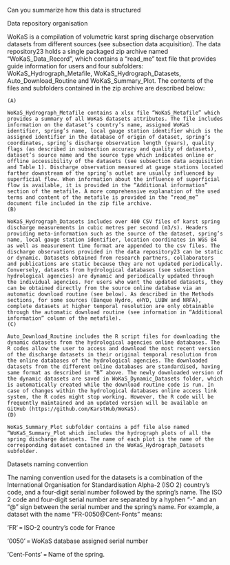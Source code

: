 Can you summarize how this data is structured

Data repository organisation

WoKaS is a compilation of volumetric karst spring discharge observation datasets from different sources (see subsection data acquisition). The data repository23 holds a single packaged zip archive named “WoKaS_Data_Record”, which contains a “read_me” text file that provides guide information for users and four subfolders: WoKaS_Hydrograph_Metafile, WoKaS_Hydrograph_Datasets, Auto_Download_Routine and WoKaS_Summary_Plot. The contents of the files and subfolders contained in the zip archive are described below:

    (A)

    WoKaS_Hydrograph_Metafile contains a xlsx file “WoKaS_Metafile” which provides a summary of all WoKaS datasets attributes. The file includes information on the dataset’s country’s name, assigned WoKaS identifier, spring’s name, local gauge station identifier which is the assigned identifier in the database of origin of dataset, spring’s coordinates, spring’s discharge observation length (years), quality flags (as described in subsection accuracy and quality of datasets), dataset’s source name and the source type which indicates online or offline accessibility of the datasets (see subsection data acquisition and Table 1). Discharge observation measured at gauge stations located farther downstream of the spring’s outlet are usually influenced by superficial flow. When information about the influence of superficial flow is available, it is provided in the “Additional information” section of the metafile. A more comprehensive explanation of the used terms and content of the metafile is provided in the “read_me” document file included in the zip file archive.
    (B)

    WoKaS_Hydrograph_Datasets includes over 400 CSV files of karst spring discharge measurements in cubic metres per second (m3/s). Headers providing meta-information such as the source of the dataset, spring’s name, local gauge station identifier, location coordinates in WGS 84 as well as measurement time format are appended to the csv files. The discharge observations provided in the data repository23 can be static or dynamic. Datasets obtained from research partners, collaborators and publications are static because they are not updated periodically. Conversely, datasets from hydrological databases (see subsection hydrological agencies) are dynamic and periodically updated through the individual agencies. For users who want the updated datasets, they can be obtained directly from the source online database via an automatic download routine (see below). As described in the Methods sections, for some sources (Banque Hydro, eHYD, LUBW and NRFA), complete datasets at higher temporal resolution are only obtainable through the automatic download routine (see information in “Additional information” column of the metafile).
    (C)

    Auto_Download_Routine includes the R script files for downloading the dynamic datasets from the hydrological agencies online databases. The R codes allow the user to access and download the most recent version of the discharge datasets in their original temporal resolution from the online databases of the hydrological agencies. The downloaded datasets from the different online databases are standardised, having same format as described in “B” above. The newly downloaded version of the dynamic datasets are saved in WoKaS_Dynamic_Datasets folder, which is automatically created while the download routine code is run. In case of changes within the hydrological databases online access link system, the R codes might stop working. However, the R code will be frequently maintained and an updated version will be available on GitHub (https://github.com/KarstHub/WoKaS).
    (D)

    WoKaS_Summary_Plot subfolder contains a pdf file also named “WoKaS_Summary_Plot which includes the hydrograph plots of all the spring discharge datasets. The name of each plot is the name of the corresponding dataset contained in the WoKaS_Hydrograph_Datasets subfolder.

Datasets naming convention

The naming convention used for the datasets is a combination of the International Organisation for Standardisation Alpha-2 (ISO 2) country’s code, and a four-digit serial number followed by the spring’s name. The ISO 2 code and four-digit serial number are separated by a hyphen “-” and an “@” sign between the serial number and the spring’s name. For example, a dataset with the name “FR-0050@Cent-Fonts” means:

‘FR’ = ISO-2 country’s code for France

‘0050’ = WoKaS database assigned serial number

‘Cent-Fonts’ = Name of the spring.